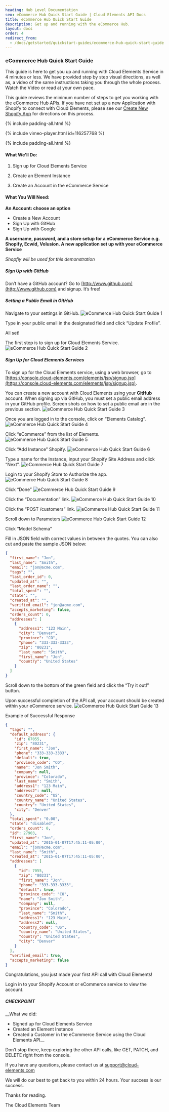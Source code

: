```yaml
---
heading: Hub Level Documentation
seo: eCommerce Hub Quick Start Guide | Cloud Elements API Docs
title: eCommerce Hub Quick Start Guide
description: Get up and running with the eCommerce Hub.
layout: docs
order: 4
redirect_from:
  - /docs/getstarted/quickstart-guides/ecommerce-hub-quick-start-guide.html
---
```


### eCommerce Hub Quick Start Guide

This guide is here to get you up and running with Cloud Elements Service in 4 minutes or less. We have provided step by step visual directions, as well as, a video of the same instructions taking you through the whole process. Watch the Video or read at your own pace.

This guide reviews the minimum number of steps to get you working with the eCommerce Hub APIs. If you have not set up a new Application with Shopify to connect with Cloud Elements, please see our [Create New Shopify App](/docs/elements/shopify/shopify-endpoint-setup.html) for directions on this process.

{% include padding-all.html %}

{% include vimeo-player.html id=116257768 %}

{% include padding-all.html %}

#### What We'll Do:

1. Sign up for Cloud Elements Service

2. Create an Element Instance

3. Create an Account in the eCommerce Service

#### What You Will Need:

__An Account: choose an option__

* Create a New Account
* Sign Up with GitHub
* Sign Up with Google

__A username, password, and a store setup for a eCommerce Service e.g. Shopify, Ecwid, Volusion.
A new application set up with your eCommerce Service__

*Shopfiy will be used for this demonstration*

##### Sign Up with GitHub

Don’t have a GitHub account? Go to [http://www.github.com](http://www.github.com) and signup. It’s free!

##### Setting a Public Email in GitHub

Navigate to your settings in GitHub.
![eCommerce Hub Quick Start Guide 1](http://cloud-elements.com/wp-content/uploads/2014/08/gitHub2.gif)

Type in your public email in the designated field and click “Update Profile”.

All set!

The first step is to sign up for Cloud Elements Service.
![eCommerce Hub Quick Start Guide 2](http://cloud-elements.com/wp-content/uploads/2014/08/gitHub21.gif)

##### Sign Up for Cloud Elements Services

To sign up for the Cloud Elements service, using a web browser, go to [https://console.cloud-elements.com/elements/jsp/signup.jsp](https://console.cloud-elements.com/elements/jsp/signup.jsp).

You can create a new account with Cloud Elements using your __GitHub__ account. When signing up via GitHub, you must set a public email address in your GitHub profile. Screen shots on how to set a public email are in the previous section.
![eCommerce Hub Quick Start Guide 3](http://cloud-elements.com/wp-content/uploads/2014/10/quickGuideSignup.png)

Once you are logged in to the console, click on “Elements Catalog”.
![eCommerce Hub Quick Start Guide 4](http://cloud-elements.com/wp-content/uploads/2014/10/quickGuide1.png)

Click “eCommerce” from the list of Elements.
![eCommerce Hub Quick Start Guide 5](http://cloud-elements.com/wp-content/uploads/2015/01/QuickGuideeCommerce1.png)

Click “Add Instance” Shopify.
![eCommerce Hub Quick Start Guide 6](http://cloud-elements.com/wp-content/uploads/2015/01/QuickGuideeCommerce2.png)

Type a name for the Instance, input your Shopify Site Address and click “Next”.
![eCommerce Hub Quick Start Guide 7](http://cloud-elements.com/wp-content/uploads/2015/01/QuickGuideeCommerce4.png)

Login to your Shopify Store to Authorize the app.
![eCommerce Hub Quick Start Guide 8](http://cloud-elements.com/wp-content/uploads/2015/01/QuickGuideeCommerce5.png)

Click “Done”
![eCommerce Hub Quick Start Guide 9](http://cloud-elements.com/wp-content/uploads/2015/01/QuickGuideeCommerce6.png)

Click the “Documentation” link.
![eCommerce Hub Quick Start Guide 10](http://cloud-elements.com/wp-content/uploads/2015/01/QuickGuideeCommerce7.png)

Click the “POST /customers” link.
![eCommerce Hub Quick Start Guide 11](http://cloud-elements.com/wp-content/uploads/2015/01/QuickGuideeCommerce8.png)

Scroll down to Parameters
![eCommerce Hub Quick Start Guide 12](http://cloud-elements.com/wp-content/uploads/2015/01/QuickGuideeCommerce9.png)

Click “Model Schema”

Fill in JSON field with correct values in between the quotes. You can also cut and paste the sample JSON below:

```JSON
{
  "first_name": "Jon",
  "last_name": "Smith",
  "email": "jon@acme.com",
  "tags": "",
  "last_order_id": 0,
  "updated_at": "",
  "last_order_name": "",
  "total_spent": "",
  "state": "",
  "created_at": "",
  "verified_email": "jon@acme.com",
  "accepts_marketing": false,
  "orders_count": 0,
  "addresses": [
    {
      "address1": "123 Main",
      "city": "Denver",
      "province": "CO",
      "phone": "333-333-3333",
      "zip": "80231",
      "last_name": "Smith",
      "first_name": "Jon",
      "country": "United States"
    }
  ]
}
```

Scroll down to the bottom of the green field and click the “Try it out!” button.

Upon successful completion of the API call, your account should be created within your eCommerce service.
![eCommerce Hub Quick Start Guide 13](http://cloud-elements.com/wp-content/uploads/2015/01/QuickGuideeCommerce10.png)


Example of Successful Response

```JSON
{
  "tags": "",
  "default_address": {
    "id": 67055,
    "zip": "80231",
    "first_name": "Jon",
    "phone": "333-333-3333",
    "default": true,
    "province_code": "CO",
    "name": "Jon Smith",
    "company": null,
    "province": "Colorado",
    "last_name": "Smith",
    "address1": "123 Main",
    "address2": null,
    "country_code": "US",
    "country_name": "United States",
    "country": "United States",
    "city": "Denver"
  },
  "total_spent": "0.00",
  "state": "disabled",
  "orders_count": 0,
  "id": 27903,
  "first_name": "Jon",
  "updated_at": "2015-01-07T17:45:11-05:00",
  "email": "jon@acme.com",
  "last_name": "Smith",
  "created_at": "2015-01-07T17:45:11-05:00",
  "addresses": [
    {
      "id": 7055,
      "zip": "80231",
      "first_name": "Jon",
      "phone": "333-333-3333",
      "default": true,
      "province_code": "CO",
      "name": "Jon Smith",
      "company": null,
      "province": "Colorado",
      "last_name": "Smith",
      "address1": "123 Main",
      "address2": null,
      "country_code": "US",
      "country_name": "United States",
      "country": "United States",
      "city": "Denver"
    }
  ],
  "verified_email": true,
  "accepts_marketing": false
}
```

Congratulations, you just made your first API call with Cloud Elements!

Login in to your Shopify Account or eCommerce service to view the account.

##### CHECKPOINT

__What we did:

* Signed up for Cloud Elements Service
* Created an Element Instance
* Created a Customer in the eCommerce Service using the Cloud Elements API__

Don’t stop there, keep exploring the other API calls, like GET, PATCH, and DELETE right from the console.

If you have any questions, please contact us at [support@cloud-elements.com](mailto:support@cloud-elements.com)

We will do our best to get back to you within 24 hours. Your success is our success.

Thanks for reading.

The Cloud Elements Team
